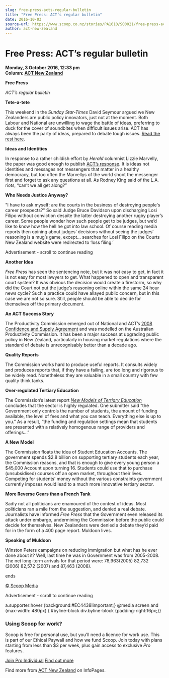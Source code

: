 ```yaml
---
slug: free-press-acts-regular-bulletin
title: "Free Press: ACT’s regular bulletin"
date: 2016-10-03
source-url: https://www.scoop.co.nz/stories/PA1610/S00021/free-press-acts-regular-bulletin.htm
author: act-new-zealand
---
```

Free Press: ACT’s regular bulletin
==================================

**Monday, 3 October 2016, 12:33 pm**  
**Column: [ACT New Zealand](https://info.scoop.co.nz/ACT_New_Zealand)**

**Free Press**

_ACT’s regular bulletin_

  

  
**Tete-a-tete**

This weekend in the _Sunday Star-Times_ David Seymour argued we New Zealanders are public policy innovators, just not at the moment. Both Labour and National are unwilling to wage the battle of ideas, preferring to duck for the cover of soundbites when difficult issues arise. ACT has always been the party of ideas, prepared to debate tough issues. [Read the rest here](http://www.act.org.nz/sites/all/modules/civicrm/extern/url.php?u=14646&qid=3639630).

**Ideas and Identities**

In response to a rather childish effort by _Herald_ columnist Lizzie Marvelly, the paper was good enough to publish [ACT’s response](http://www.act.org.nz/sites/all/modules/civicrm/extern/url.php?u=14647&qid=3639630). It is ideas not identities and messages not messengers that matter in a healthy democracy, but too often the Marvellys of the world shoot the messenger first and forget to ask any questions at all. As Rodney King said of the L.A. riots, “can’t we all get along?”

**Who Needs Justice Anyway?**

"I have to ask myself; are the courts in the business of destroying people's career prospects?" So said Judge Bruce Davidson upon discharging Losi Filipo without conviction despite the latter destroying another rugby player’s career. Some people wonder how such people get to be judges, but we’d like to know how the hell he got into law school. Of course reading media reports then opining about judges’ decisions without seeing the judges’ reasoning is a mug’s game, except… searches for Losi Filipo on the Courts New Zealand website were redirected to ‘loss filing.’

Advertisement - scroll to continue reading





**Another Idea**

_Free Press_ has seen the sentencing note, but it was not easy to get, in fact it is not easy for most lawyers to get. What happened to open and transparent court system? It was obvious the decision would create a firestorm, so why did the Court not put the judge’s reasoning online within the same 24 hour news cycle? Such a practice could have allayed public concern, but in this case we are not so sure. Still, people should be able to decide for themselves off the primary document.

**An ACT Success Story**

The Productivity Commission emerged out of National and ACT’s [2008 Confidence and Supply Agreement](http://www.act.org.nz/sites/all/modules/civicrm/extern/url.php?u=14648&qid=3639630) and was modelled on the Australian Productivity Commission. It has been a major success at upgrading public policy in New Zealand, particularly in housing market regulations where the standard of debate is unrecognisably better than a decade ago.

**Quality Reports**

The Commission works hard to produce useful reports. It consults widely and produces reports that, if they have a failing, are too long and rigorous to be widely read. Nonetheless they are valuable in a small country with few quality think tanks.

**Over-regulated Tertiary Education**

The Commission’s latest report _[New Models of Tertiary Education](http://www.act.org.nz/sites/all/modules/civicrm/extern/url.php?u=14649&qid=3639630)_ concludes that the sector is highly regulated. One submitter said “the Government only controls the number of students, the amount of funding available, the level of fees and what you can teach. Everything else is up to you.” As a result, “the funding and regulation settings mean that students are presented with a relatively homogenous range of providers and offerings…”

**A New Model**

The Commission floats the idea of Student Education Accounts. The government spends $2.8 billion on supporting tertiary students each year, the Commission reasons, and that is enough to give every young person a $45,000 Account upon turning 16. Students could use that to purchase (unsubsidised) courses off an open market, throughout their lives. Competing for students’ money without the various constraints government currently imposes would lead to a much more innovative tertiary sector.

**More Reverse Gears than a French Tank**

Sadly not all politicians are enamoured of the contest of ideas. Most politicians ran a mile from the suggestion, and denied a real debate. Journalists have informed _Free Press_ that the Government even released its attack under embargo, undermining the Commission before the public could decide for themselves. New Zealanders were denied a debate they’d paid for in the form of a 400 page report. Muldoon lives.

**Speaking of Muldoon**

Winston Peters campaigns on reducing immigration but what has he ever done about it? Well, last time he was in Government was from 2005-2008. The net long-term arrivals for that period were: 78,963(2005) 82,732 (2006) 82,572 (2007) and 87,463 (2008).  

  
ends

[© Scoop Media](http://www.scoop.co.nz/about/terms.html)  

Advertisement - scroll to continue reading



a.supporter:hover {background:#EC4438!important;} @media screen and (max-width: 480px) { #byline-block div.byline-block {padding-right:16px;}}

### Using Scoop for work?

Scoop is free for personal use, but you’ll need a licence for work use. This is part of our Ethical Paywall and how we fund Scoop. Join today with plans starting from less than $3 per week, plus gain access to exclusive _Pro_ features.  
  
[Join Pro Individual](https://pro.scoop.co.nz/Individual/?from=ProIn24) [Find out more](https://pro.scoop.co.nz/using-scoop-for-work/?from=ProIn24)

Find more from [ACT New Zealand](https://info.scoop.co.nz/ACT_New_Zealand) on InfoPages.